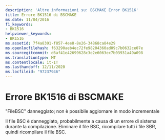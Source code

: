 ```yaml
---
description: 'Altre informazioni su: BSCMAKE Error BK1516'
title: Errore BK1516 di BSCMAKE
ms.date: 11/04/2016
f1_keywords:
- BK1516
helpviewer_keywords:
- BK1516
ms.assetid: 7f4a8391-f857-4ee8-8e26-34868ca84e29
ms.openlocfilehash: f63290aeb4ec72fe98204360ad09c7b0632ce07e
ms.sourcegitcommit: d6af41e42699628c3e2e6063ec7b03931a49a098
ms.translationtype: MT
ms.contentlocale: it-IT
ms.lasthandoff: 12/11/2020
ms.locfileid: "97237946"
---
```

# <a name="bscmake-error-bk1516"></a>Errore BK1516 di BSCMAKE

"FileBSC" danneggiato; non è possibile aggiornare in modo incrementale

Il file BSC è danneggiato, probabilmente a causa di un errore di sistema durante la compilazione. Eliminare il file BSC, ricompilare tutti i file SBR, quindi ricompilare il file BSC.
